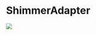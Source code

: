 # ShimmerAdapter
[![](https://jitpack.io/v/omid-io/ShimmerAdapter.svg)](https://jitpack.io/#omid-io/ShimmerAdapter)